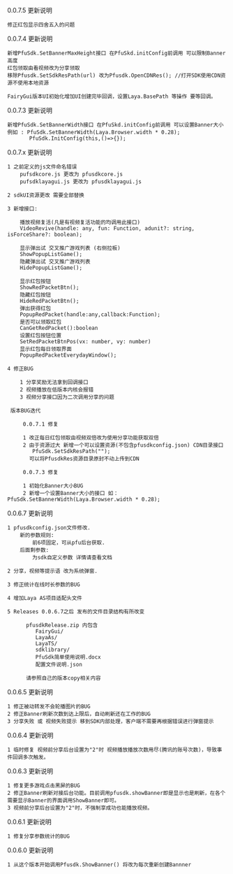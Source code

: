 0.0.7.5 更新说明

    修正红包显示四舍五入的问题

0.0.7.4 更新说明

    新增PfuSdk.SetBannerMaxHeight接口 在PfuSkd.initConfig前调用 可以限制Banner高度
    红包领取由看视频改为分享领取
    移除Pfusdk.SetSdkResPath(url) 改为Pfusdk.OpenCDNRes(); //打开SDK使用CDN资源不使用本地资源
    
    FairyGui版本UI初始化增加UI创建完毕回调，设置Laya.BasePath 等操作 要等回调。

0.0.7.3 更新说明

    新增PfuSdk.SetBannerWidth接口 在PfuSkd.initConfig前调用 可以设置Banner大小
    例如 : PfuSdk.SetBannerWidth(Laya.Browser.width * 0.28);
           PfuSdk.InitConfig(this,()=>{});

0.0.7.x 更新说明

    1 之前定义的js文件命名错误
        pufsdkcore.js 更改为 pfusdkcore.js
        pufsdklayagui.js 更改为 pfusdklayagui.js

    2 sdkUI资源更改 需要全部替换
    
    3 新增接口:
    
        播放视频复活(凡是有视频复活功能的均调用此接口)
        VideoRevive(handle: any, fun: Function, adunit?: string, isForceShare?: boolean);
        
        显示弹出试 交叉推广游戏列表 (右侧拉板)
        ShowPopupListGame();
        隐藏弹出试 交叉推广游戏列表
        HidePopupListGame();
        
        显示红包按钮
        ShowRedPacketBtn();
        隐藏红包按钮
        HideRedPacketBtn();
        弹出获得红包
        PopupRedPacket(handle:any,callback:Function);
        是否可以领取红包
        CanGetRedPacket():boolean
        设置红包按钮位置
        SetRedPacketBtnPos(vx: number, vy: number)
        显示红包每日领取界面
        PopupRedPacketEverydayWindow();
        
    4 修正BUG
    
        1 分享奖励无法拿到回调接口
        2 视频播放在低版本内核会报错
        3 视频分享接口因为二次调用分享的问题
        
     版本BUG迭代 
     
         0.0.7.1 修复
   
         1 改正每日红包领取由视频双倍改为使用分享功能获取双倍
         2 由于资源过大 新增一个可以设置资源(不包含pfusdkconfig.json) CDN目录接口
            PfuSdk.SetSdkResPath("");
           可以将PfusdkRes资源目录原封不动上传到CDN
            
         0.0.7.3 修复
         
         1 初始化Banner大小BUG
         2 新增一个设置Banner大小的接口 如：PfuSdk.SetBannerWidth(Laya.Browser.width * 0.28);
            
0.0.6.7 更新说明

    1 pfusdkconfig.json文件修改.
        新的参数规则:
            前6项固定，可从pfu后台获取.
        后面剩参数:
            为sdk自定义参数 详情请查看文档
            
    2 分享，视频等提示语 改为系统弹窗.
    
    3 修正统计在线时长参数的BUG
    
    4 增加Laya AS项目适配头文件
    
    5 Releases 0.0.6.7之后 发布的文件目录结构有所改变

          pfusdkRelease.zip 内包含
             FairyGui/
             LayaAs/
             LayaTS/
             sdklibrary/
             PfuSdk简单使用说明.docx
             配置文件说明.json

          请参照自己的版本copy相关内容
      
0.0.6.5 更新说明

    1 修正被动转发不会轮播图片的BUG
    2 修正Banner刷新次数到达上限后，自动刷新还在工作的BUG
    3 分享失败 或 视频失败提示 移到SDK内部处理，客户端不需要再根据错误进行弹窗提示

0.0.6.4 更新说明

    1 临时修复 视频前分享后台设置为"2"时 视频播放播放次数用尽(腾讯的账号次数)，导致事件回调多次触发。

0.0.6.3 更新说明

    1 修复更多游戏点击黑屏的BUG
    2 修正Banner刷新对接后台功能。目前调用pfusdk.showBanner即是显示也是刷新，在各个需要显示Banner的界面调用ShowBanner即可。
    3 视频前分享后台设置为"2"时，不强制享成功也能播放视频。

0.0.6.1 更新说明
  
    1 修复分享参数统计的BUG

0.0.6.0 更新说明
  
    1 从这个版本开始调用Pfusdk.ShowBanner() 将改为每次重新创建Bannner
 
